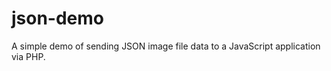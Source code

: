 json-demo
=========

A simple demo of sending JSON image file data to a JavaScript application via PHP.
